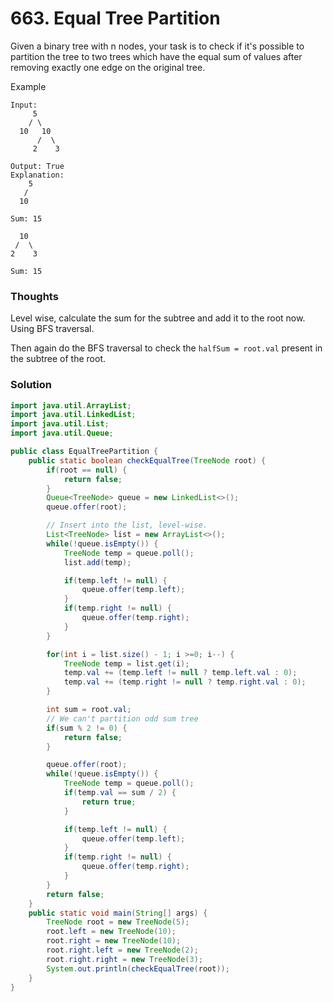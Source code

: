 # 663. Equal Tree Partition
Given a binary tree with n nodes, your task is to check if it's possible to partition the tree to two trees which have the equal sum of values after removing exactly one edge on the original tree.

Example 

    Input:
         5
        / \
      10   10
          /  \
         2    3

    Output: True
    Explanation:
        5
       /
      10

    Sum: 15

      10
     /  \
    2    3

    Sum: 15

### Thoughts
Level wise, calculate the sum for the subtree and add it to the root now. Using BFS traversal. 

Then again do the BFS traversal to check the `halfSum = root.val` present in the subtree of the root. 

### Solution
```java
import java.util.ArrayList;
import java.util.LinkedList;
import java.util.List;
import java.util.Queue;

public class EqualTreePartition {
    public static boolean checkEqualTree(TreeNode root) {
        if(root == null) {
            return false;
        }
        Queue<TreeNode> queue = new LinkedList<>();
        queue.offer(root);

        // Insert into the list, level-wise.
        List<TreeNode> list = new ArrayList<>();
        while(!queue.isEmpty()) {
            TreeNode temp = queue.poll();
            list.add(temp);

            if(temp.left != null) {
                queue.offer(temp.left);
            }
            if(temp.right != null) {
                queue.offer(temp.right);
            }
        }

        for(int i = list.size() - 1; i >=0; i--) {
            TreeNode temp = list.get(i);
            temp.val += (temp.left != null ? temp.left.val : 0);
            temp.val += (temp.right != null ? temp.right.val : 0);
        }

        int sum = root.val;
        // We can't partition odd sum tree
        if(sum % 2 != 0) {
            return false;
        }

        queue.offer(root);
        while(!queue.isEmpty()) {
            TreeNode temp = queue.poll();
            if(temp.val == sum / 2) {
                return true;
            }

            if(temp.left != null) {
                queue.offer(temp.left);
            }
            if(temp.right != null) {
                queue.offer(temp.right);
            }
        }
        return false;
    }
    public static void main(String[] args) {
        TreeNode root = new TreeNode(5);
        root.left = new TreeNode(10);
        root.right = new TreeNode(10);
        root.right.left = new TreeNode(2);
        root.right.right = new TreeNode(3);
        System.out.println(checkEqualTree(root));
    }
}
```
